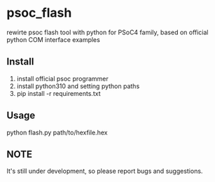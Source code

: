 # psoc_flash
rewirte psoc flash tool with python for PSoC4 family, based on official python COM interface examples


## Install

1. install official psoc programmer
2. install python310 and setting python paths
3. pip install -r requirements.txt

## Usage

python flash.py path/to/hexfile.hex

## NOTE

It's still under development, so please report bugs and suggestions.

